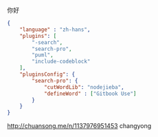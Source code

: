 你好

```json
{
    "language" : "zh-hans",
    "plugins": [
        "-search",
        "search-pro",
        "puml",
        "include-codeblock"
    ],
    "pluginsConfig": {
        "search-pro": {
            "cutWordLib": "nodejieba",
            "defineWord" : ["Gitbook Use"]
    	}
    }
}
```
http://chuansong.me/n/1137976951453  changyong